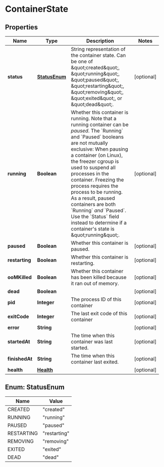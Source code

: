 
# ContainerState

## Properties
Name | Type | Description | Notes
------------ | ------------- | ------------- | -------------
**status** | [**StatusEnum**](#StatusEnum) | String representation of the container state. Can be one of \&quot;created\&quot;, \&quot;running\&quot;, \&quot;paused\&quot;, \&quot;restarting\&quot;, \&quot;removing\&quot;, \&quot;exited\&quot;, or \&quot;dead\&quot;.  |  [optional]
**running** | **Boolean** | Whether this container is running.  Note that a running container can be _paused_. The &#x60;Running&#x60; and &#x60;Paused&#x60; booleans are not mutually exclusive:  When pausing a container (on Linux), the freezer cgroup is used to suspend all processes in the container. Freezing the process requires the process to be running. As a result, paused containers are both &#x60;Running&#x60; _and_ &#x60;Paused&#x60;.  Use the &#x60;Status&#x60; field instead to determine if a container&#39;s state is \&quot;running\&quot;.  |  [optional]
**paused** | **Boolean** | Whether this container is paused. |  [optional]
**restarting** | **Boolean** | Whether this container is restarting. |  [optional]
**ooMKilled** | **Boolean** | Whether this container has been killed because it ran out of memory.  |  [optional]
**dead** | **Boolean** |  |  [optional]
**pid** | **Integer** | The process ID of this container |  [optional]
**exitCode** | **Integer** | The last exit code of this container |  [optional]
**error** | **String** |  |  [optional]
**startedAt** | **String** | The time when this container was last started. |  [optional]
**finishedAt** | **String** | The time when this container last exited. |  [optional]
**health** | [**Health**](Health.md) |  |  [optional]


<a name="StatusEnum"></a>
## Enum: StatusEnum
Name | Value
---- | -----
CREATED | &quot;created&quot;
RUNNING | &quot;running&quot;
PAUSED | &quot;paused&quot;
RESTARTING | &quot;restarting&quot;
REMOVING | &quot;removing&quot;
EXITED | &quot;exited&quot;
DEAD | &quot;dead&quot;



